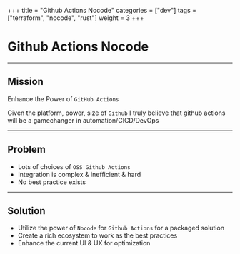 +++
title = "Github Actions Nocode"
categories = ["dev"]
tags = ["terraform", "nocode", "rust"]
weight = 3
+++

# Github Actions Nocode

---

## Mission

Enhance the Power of `GitHub Actions`

Given the platform, power, size of `Github` I truly believe that github actions will be a
gamechanger in automation/CICD/DevOps

---

## Problem

- Lots of choices of `OSS Github Actions`
- Integration is complex & inefficient & hard
- No best practice exists

---

## Solution

- Utilize the power of `Nocode` for `Github Actions` for a packaged solution
- Create a rich ecosystem to work as the best practices
- Enhance the current UI & UX for optimization
